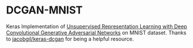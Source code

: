 # DCGAN-MNIST

Keras Implementation of [Unsupervised Representation Learning with Deep Convolutional Generative Adversarial Networks](https://arxiv.org/abs/1511.06434) on MNIST dataset.
Thanks to [jacobgil/keras-dcgan](https://github.com/jacobgil/keras-dcgan) for being a helpful resource.
